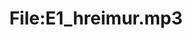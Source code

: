 ---
title: File:E1_hreimur.mp3
recording of: hreimur
reading speed: slow
speaker: E
license: CC0
---